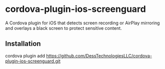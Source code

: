 # cordova-plugin-ios-screenguard

A Cordova plugin for iOS that detects screen recording or AirPlay mirroring and overlays a black screen to protect sensitive content.

## Installation

cordova plugin add https://github.com/DessTechnologiesLLC/cordova-plugin-ios-screenguard.git
